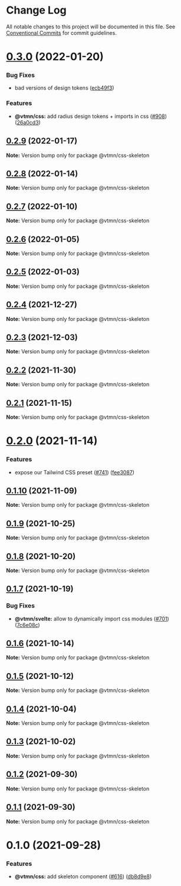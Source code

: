 # Change Log

All notable changes to this project will be documented in this file.
See [Conventional Commits](https://conventionalcommits.org) for commit guidelines.

# [0.3.0](https://github.com/Decathlon/vitamin-web/compare/@vtmn/css-skeleton@0.2.9...@vtmn/css-skeleton@0.3.0) (2022-01-20)


### Bug Fixes

* bad versions of design tokens ([ecb49f3](https://github.com/Decathlon/vitamin-web/commit/ecb49f3d1e672cb3ba78c23dc64fd899ea4a08c1))


### Features

* **@vtmn/css:** add radius design tokens + imports in css ([#908](https://github.com/Decathlon/vitamin-web/issues/908)) ([26a0cd3](https://github.com/Decathlon/vitamin-web/commit/26a0cd3809792e9ea127bfaa8aa66ed3bd276990))





## [0.2.9](https://github.com/Decathlon/vitamin-web/compare/@vtmn/css-skeleton@0.2.8...@vtmn/css-skeleton@0.2.9) (2022-01-17)

**Note:** Version bump only for package @vtmn/css-skeleton





## [0.2.8](https://github.com/Decathlon/vitamin-web/compare/@vtmn/css-skeleton@0.2.7...@vtmn/css-skeleton@0.2.8) (2022-01-14)

**Note:** Version bump only for package @vtmn/css-skeleton





## [0.2.7](https://github.com/Decathlon/vitamin-web/compare/@vtmn/css-skeleton@0.2.6...@vtmn/css-skeleton@0.2.7) (2022-01-10)

**Note:** Version bump only for package @vtmn/css-skeleton





## [0.2.6](https://github.com/Decathlon/vitamin-web/compare/@vtmn/css-skeleton@0.2.5...@vtmn/css-skeleton@0.2.6) (2022-01-05)

**Note:** Version bump only for package @vtmn/css-skeleton





## [0.2.5](https://github.com/Decathlon/vitamin-web/compare/@vtmn/css-skeleton@0.2.4...@vtmn/css-skeleton@0.2.5) (2022-01-03)

**Note:** Version bump only for package @vtmn/css-skeleton





## [0.2.4](https://github.com/Decathlon/vitamin-web/compare/@vtmn/css-skeleton@0.2.3...@vtmn/css-skeleton@0.2.4) (2021-12-27)

**Note:** Version bump only for package @vtmn/css-skeleton





## [0.2.3](https://github.com/Decathlon/vitamin-web/compare/@vtmn/css-skeleton@0.2.2...@vtmn/css-skeleton@0.2.3) (2021-12-03)

**Note:** Version bump only for package @vtmn/css-skeleton





## [0.2.2](https://github.com/Decathlon/vitamin-web/compare/@vtmn/css-skeleton@0.2.1...@vtmn/css-skeleton@0.2.2) (2021-11-30)

**Note:** Version bump only for package @vtmn/css-skeleton





## [0.2.1](https://github.com/Decathlon/vitamin-web/compare/@vtmn/css-skeleton@0.2.0...@vtmn/css-skeleton@0.2.1) (2021-11-15)

**Note:** Version bump only for package @vtmn/css-skeleton





# [0.2.0](https://github.com/Decathlon/vitamin-web/compare/@vtmn/css-skeleton@0.1.10...@vtmn/css-skeleton@0.2.0) (2021-11-14)


### Features

* expose our Tailwind CSS preset ([#741](https://github.com/Decathlon/vitamin-web/issues/741)) ([fee3087](https://github.com/Decathlon/vitamin-web/commit/fee308730bd4978fecdcfdf4bc3d8b9ef95e5739))





## [0.1.10](https://github.com/Decathlon/vitamin-web/compare/@vtmn/css-skeleton@0.1.9...@vtmn/css-skeleton@0.1.10) (2021-11-09)

**Note:** Version bump only for package @vtmn/css-skeleton





## [0.1.9](https://github.com/Decathlon/vitamin-web/compare/@vtmn/css-skeleton@0.1.8...@vtmn/css-skeleton@0.1.9) (2021-10-25)

**Note:** Version bump only for package @vtmn/css-skeleton





## [0.1.8](https://github.com/Decathlon/vitamin-web/compare/@vtmn/css-skeleton@0.1.7...@vtmn/css-skeleton@0.1.8) (2021-10-20)

**Note:** Version bump only for package @vtmn/css-skeleton





## [0.1.7](https://github.com/Decathlon/vitamin-web/compare/@vtmn/css-skeleton@0.1.6...@vtmn/css-skeleton@0.1.7) (2021-10-19)


### Bug Fixes

* **@vtmn/svelte:** allow to dynamically import css modules ([#701](https://github.com/Decathlon/vitamin-web/issues/701)) ([7c6e08c](https://github.com/Decathlon/vitamin-web/commit/7c6e08c4f76aa32fe92f91d7979df73796ff66e7))





## [0.1.6](https://github.com/Decathlon/vitamin-web/compare/@vtmn/css-skeleton@0.1.5...@vtmn/css-skeleton@0.1.6) (2021-10-14)

**Note:** Version bump only for package @vtmn/css-skeleton





## [0.1.5](https://github.com/Decathlon/vitamin-web/compare/@vtmn/css-skeleton@0.1.4...@vtmn/css-skeleton@0.1.5) (2021-10-12)

**Note:** Version bump only for package @vtmn/css-skeleton





## [0.1.4](https://github.com/Decathlon/vitamin-web/compare/@vtmn/css-skeleton@0.1.3...@vtmn/css-skeleton@0.1.4) (2021-10-04)

**Note:** Version bump only for package @vtmn/css-skeleton





## [0.1.3](https://github.com/Decathlon/vitamin-web/compare/@vtmn/css-skeleton@0.1.2...@vtmn/css-skeleton@0.1.3) (2021-10-02)

**Note:** Version bump only for package @vtmn/css-skeleton





## [0.1.2](https://github.com/Decathlon/vitamin-web/compare/@vtmn/css-skeleton@0.1.1...@vtmn/css-skeleton@0.1.2) (2021-09-30)

**Note:** Version bump only for package @vtmn/css-skeleton





## [0.1.1](https://github.com/Decathlon/vitamin-web/compare/@vtmn/css-skeleton@0.1.0...@vtmn/css-skeleton@0.1.1) (2021-09-30)

**Note:** Version bump only for package @vtmn/css-skeleton





# 0.1.0 (2021-09-28)


### Features

* **@vtmn/css:** add skeleton component ([#616](https://github.com/Decathlon/vitamin-web/issues/616)) ([db8d9e8](https://github.com/Decathlon/vitamin-web/commit/db8d9e80eeb56aac8b3b5584b421244eb8588537))
